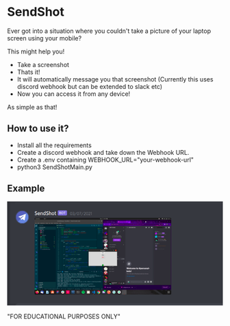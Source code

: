 # SendShot

Ever got into a situation where you couldn't take a picture of your laptop screen using your mobile?

This might help you!

- Take a screenshot
- Thats it!
- It will automatically message you that screenshot (Currently this uses discord webhook but can be extended to slack etc)
- Now you can access it from any device!

As simple as that!

## How to use it?

- Install all the requirements
- Create a discord webhook and take down the Webhook URL.
- Create a .env containing WEBHOOK_URL="your-webhook-url"
- python3 SendShotMain.py

## Example

![Example](assets/example.png)


"FOR EDUCATIONAL PURPOSES ONLY"
